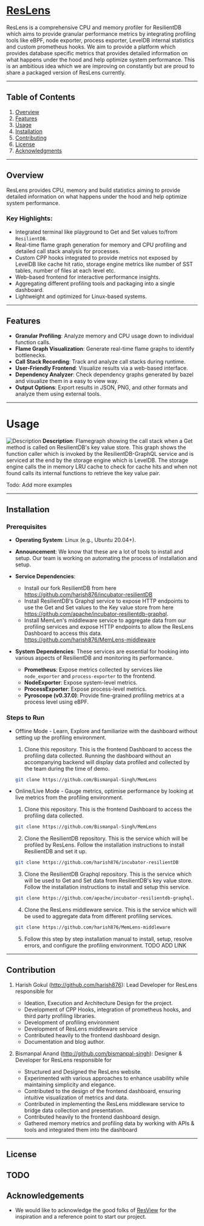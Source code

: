 # [ResLens](https://blog.resilientdb.com/2024/12/07/MemLens.html)

ResLens is a comprehensive CPU and memory profiler for ResilientDB which aims to provide granular performance metrics by integrating profiling tools like eBPF, node exporter, process exporter, LevelDB internal statistics and custom prometheus hooks. We aim to provide a platform which provides database specific metrics that provides detailed information on what happens under the hood and help optimize system performance. This is an ambitious idea which we are improving on constantly but are proud to share a packaged version of ResLens currently.

---

## Table of Contents
1. [Overview](#overview)
2. [Features](#features)
3. [Usage](#usage)
4. [Installation](#installation)
5. [Contributing](#contributing)
6. [License](#license)
7. [Acknowledgments](#acknowledgments)

---

## Overview

ResLens provides CPU, memory and build statistics aiming to provide detailed information on what happens under the hood and help optimize system performance.

### Key Highlights:
- Integrated terminal like playground to Get and Set values to/from `ResilientDB`.
- Real-time flame graph generation for memory and CPU profiling and detailed call stack analysis for processes.
- Custom CPP hooks integrated to provide metrics not exposed by LevelDB like cache hit ratio, storage engine metrics like number of SST tables, number of files at each level etc.
- Web-based frontend for interactive performance insights.
- Aggregating different profiling tools and packaging into a single dashboard.
- Lightweight and optimized for Linux-based systems.

---

## Features

- **Granular Profiling**: Analyze memory and CPU usage down to individual function calls.
- **Flame Graph Visualization**: Generate real-time flame graphs to identify bottlenecks.
- **Call Stack Recording**: Track and analyze call stacks during runtime.
- **User-Friendly Frontend**: Visualize results via a web-based interface. 
- **Dependency Analyzer**: Check dependency graphs generated by bazel and visualize them in a easy to view way. 
- **Output Options**: Export results in JSON, PNG, and other formats and analyze them using external tools.

---
# Usage
  ![Description](/docs/screenshots/flamegraph_get_method.png)
  **Description**:  Flamegraph showing the call stack when a Get method is called on ResilientDB's key value store. This graph shows the function caller which is invoked by the ResilientDB-GraphQL service and is serviced at the end by the storage engine which is LevelDB. The storage engine calls the in memory LRU cache to check for cache hits and when not found calls its internal functions to retrieve the key value pair.

  Todo: Add more examples

---

## Installation

### Prerequisites
- **Operating System**: Linux (e.g., Ubuntu 20.04+).
- **Announcement**: We know that these are a lot of tools to install and setup. Our team is working on automating the process of installation and setup.
- **Service Dependencies**:
  - Install our fork ResilientDB from here https://github.com/harish876/incubator-resilientDB
  - Install ResilientDB's Graphql service to expose HTTP endpoints to use the Get and Set values to the Key value store from here https://github.com/apache/incubator-resilientdb-graphql.
  - Install MemLen's middleware service to aggregate data from our profiling services and expose HTTP endpoints to allow the ResLens Dashboard to access this data. https://github.com/harish876/MemLens-middleware

- **System Dependencies**: These services are essential for hooking into various aspects of ResilientDB and monitoring its performance.

  - **Prometheus**: Expose metrics collected by services like `node_exporter` and `process-exporter` to the frontend.  
  - **NodeExporter**: Expose system-level metrics.  
  - **ProcessExporter**: Expose process-level metrics.  
  - **Pyroscope (v0.37.0)**: Provide fine-grained profiling metrics at a process level using eBPF.
  
### Steps to Run
 - Offline Mode - Learn, Explore and familiarize with the dashboard without setting up the profiling environment.
     1. Clone this repository. This is the frontend Dashboard to access the profiling data collected. Running the dashboard without an accompanying backend will display data profiled and collected by the team during the time of demo.
      ```bash
      git clone https://github.com/Bismanpal-Singh/MemLens

 - Online/Live Mode - Gauge metrics, optimise performance by looking at live metrics from the profiling environment.

    1. Clone this repository. This is the frontend Dashboard to access the profiling data collected.
      ```bash
      git clone https://github.com/Bismanpal-Singh/MemLens
      ```
    2. Clone the ResilientDB repository. This is the service which will be profiled by ResLens. Follow the installation instructions to install ResilientDB and set it up.
      ```bash
      git clone https://github.com/harish876/incubator-resilientDB
      ```
    3. Clone the ResilientDB Graphql repository. This is the service which will be used to Get and Set data from ResilientDB's key value store. Follow the installation instructions to install and setup this service.
      ```bash
      git clone https://github.com/apache/incubator-resilientdb-graphql.
      ```
    4. Clone the ResLens middleware service. This is the service which will be used to aggregate data from different profiling services.
      ```bash
      git clone https://github.com/harish876/MemLens-middleware
      ```
    5. Follow this step by step installation manual to install, setup, resolve errors, and configure the profiling environment.
      TODO ADD LINK

---
## Contribution
 1. Harish Gokul (http://github.com/harish876):
    Lead Developer for ResLens responsible for 
      - Ideation, Execution and Architecture Design for the project.
      - Development of CPP Hooks, integration of prometheus hooks, and third party profiling libraries.
      - Development of profiling environment
      - Development of ResLens middleware service 
      - Contributed heavily to the frontend dashboard design.
      - Documentation and blog author.

 1. Bismanpal Anand (http://github.com/bismanpal-singh):
    Designer & Developer for ResLens responsible for 
      - Structured and Designed the ResLens website.
      - Experimented with various approaches to enhance usability while maintaining simplicity and elegance.
      - Contributed to the design of the frontend dashboard, ensuring intuitive visualization of metrics and data.
      - Contributed in implementing the ResLens middleware service to bridge data collection and presentation.
      - Contributed heavily to the frontend dashboard design.
      - Gathered memory metrics and profiling data by working with APIs & tools and integrated them into the dashboard

----

## License
  TODO
---

## Acknowledgements

 - We would like to acknowledge the good folks of [ResView](https://github.com/ResilientApp/ResView) for the inspiration and a reference point to start our project. 
